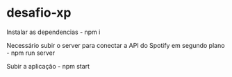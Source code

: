 # desafio-xp

Instalar as dependencias - npm i

Necessário subir o server para conectar a API do Spotify em segundo plano - npm run server

Subir a aplicação - npm start
